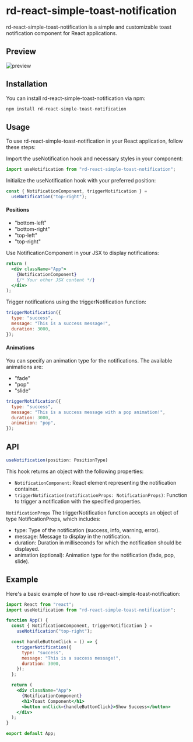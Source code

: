 # rd-react-simple-toast-notification

rd-react-simple-toast-notification is a simple and customizable toast notification component for React applications.

## Preview

![preview](https://github.com/user-attachments/assets/3f9a1a72-e0d6-4b38-b542-028c94840759)

## Installation

You can install rd-react-simple-toast-notification via npm:

```jsx
npm install rd-react-simple-toast-notification
```

## Usage

To use rd-react-simple-toast-notification in your React application, follow these steps:

Import the useNotification hook and necessary styles in your component:

```jsx
import useNotification from "rd-react-simple-toast-notification";
```

Initialize the useNotification hook with your preferred position:

```jsx
const { NotificationComponent, triggerNotification } =
  useNotification("top-right");
```

#### Positions

- "bottom-left"
- "bottom-right"
- "top-left"
- "top-right"

Use NotificationComponent in your JSX to display notifications:

```jsx
return (
  <div className="App">
    {NotificationComponent}
    {/* Your other JSX content */}
  </div>
);
```

Trigger notifications using the triggerNotification function:

```jsx
triggerNotification({
  type: "success",
  message: "This is a success message!",
  duration: 3000,
});
```

#### Animations

You can specify an animation type for the notifications. The available animations are:

- "fade"
- "pop"
- "slide"

```jsx
triggerNotification({
  type: "success",
  message: "This is a success message with a pop animation!",
  duration: 3000,
  animation: "pop",
});
```

## API

```jsx
useNotification(position: PositionType)
```

This hook returns an object with the following properties:

- `NotificationComponent`: React element representing the notification container.
- `triggerNotification(notificationProps: NotificationProps)`: Function to trigger a notification with the specified properties.

`NotificationProps`
The triggerNotification function accepts an object of type NotificationProps, which includes:

- type: Type of the notification (success, info, warning, error).
- message: Message to display in the notification.
- duration: Duration in milliseconds for which the notification should be displayed.
- animation (optional): Animation type for the notification (fade, pop, slide).

## Example

Here's a basic example of how to use rd-react-simple-toast-notification:

```jsx
import React from "react";
import useNotification from "rd-react-simple-toast-notification";

function App() {
  const { NotificationComponent, triggerNotification } =
    useNotification("top-right");

  const handleButtonClick = () => {
    triggerNotification({
      type: "success",
      message: "This is a success message!",
      duration: 3000,
    });
  };

  return (
    <div className="App">
      {NotificationComponent}
      <h1>Toast Component</h1>
      <button onClick={handleButtonClick}>Show Success</button>
    </div>
  );
}

export default App;
```
